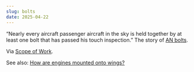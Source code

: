 ```yaml
---
slug: bolts
date: 2025-04-22
---
```

“Nearly every aircraft passenger aircraft in the sky is held together by at least one bolt that has passed his touch inspection.” The story of [AN bolts](https://x.com/gak_pdx/status/1860448570446610562?s=46&t=qZcFbfmvkYC7Q2l_FjJ4TA&ref=scopeofwork.net).

V﻿ia [Scope of Work](https://www.scopeofwork.net/).

S﻿ee also: [How are engines mounted onto wings?](https://aviation.stackexchange.com/questions/23151/how-are-engines-mounted-onto-wings?ref=scopeofwork.net)